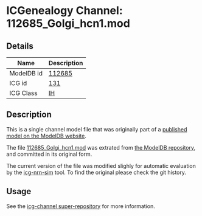 # ICGenealogy Channel: 112685\_Golgi\_hcn1.mod

## Details

Name | Description
---- | -----------
ModelDB id | [112685](http://senselab.med.yale.edu/ModelDB/ShowModel.cshtml?model=112685)
ICG id | [131](http://icg.neurotheory.ox.ac.uk/channels/4/131)
ICG Class | [IH](http://icg.neurotheory.ox.ac.uk/channels/4)

## Description

This is a single channel model file that was originally part of a [published model on the ModelDB website](http://senselab.med.yale.edu/ModelDB/ShowModel.cshtml?model=112685).


The file [112685\_Golgi\_hcn1.mod](112685_Golgi_hcn1.mod) was extrated from [the ModelDB repository](http://senselab.med.yale.edu/ModelDB/ShowModel.cshtml?model=112685), and committed in its original form.

The current version of the file was modified slighly for automatic evaluation by the [icg-nrn-sim](https://github.com/icgenealogy/icg-nrn-sim) tool. To find the original please check the git history.


## Usage

See the [icg-channel super-repository](https://github.com/icgenealogy/icg-channels) for more information.